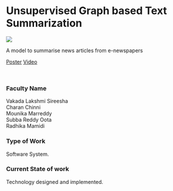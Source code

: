 # Unsupervised Graph based Text Summarization

![](07.%20Unsupervised%20Graph%20based%20Text%20Summarization.png)

A model to summarise news articles from e-newspapers

[Poster](07.%20Unsupervised%20Graph%20based%20Text%20Summarization.pdf)
[Video](https://rndshowcase.iiit.ac.in/tto/TTO_website_data/Videos/124.mp4)

<br>


### Faculty Name

Vakada Lakshmi Sireesha<br>
Charan Chinni<br>
Mounika Marreddy<br>
Subba Reddy Oota <br>
Radhika Mamidi


### Type of Work

Software System.


### Current State of work

Technology designed and implemented.
